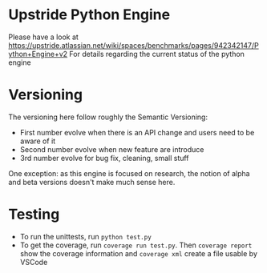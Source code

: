 # Upstride Python Engine

Please have a look at https://upstride.atlassian.net/wiki/spaces/benchmarks/pages/942342147/Python+Engine+v2 For details regarding the current status of the python engine


# Versioning

The versioning here follow roughly the Semantic Versioning: 

- First number evolve when there is an API change and users need to be aware of it
- Second number evolve when new feature are introduce
- 3rd number evolve for bug fix, cleaning, small stuff

One exception: as this engine is focused on research, the notion of alpha and beta versions doesn't make much sense here.

# Testing

* To run the unittests, run `python test.py`
* To get the coverage, run `coverage run test.py`. Then `coverage report` show the coverage information and `coverage xml` create a file usable by VSCode
